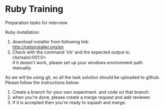 # Ruby Training
 Preparation tasks for interview

Ruby installation: <br>
1. download installer from following link: <br>
http://railsinstaller.org/en <br>
2. Check with the command 'irb' and the expected output is: irb(main):001:0> <br>
if it doesn't work, please set up your windows environment path manually. <br>

As we will be using git, so all the task solution should be uploaded to github. Please follow the instructions below: <br>
1. Create a branch for your own experiment. and code on that branch.<br>
2. when you're done, please create a merge request and add reviewer.<br>
3. If it is accepted then you're ready to squash and merge. <br>
